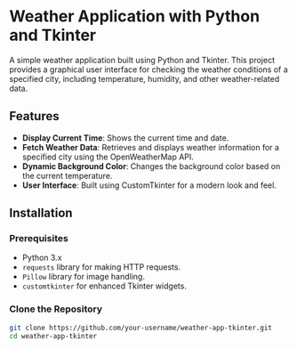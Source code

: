 # Weather Application with Python and Tkinter

A simple weather application built using Python and Tkinter. This project provides a graphical user interface for checking the weather conditions of a specified city, including temperature, humidity, and other weather-related data.

## Features

- **Display Current Time**: Shows the current time and date.
- **Fetch Weather Data**: Retrieves and displays weather information for a specified city using the OpenWeatherMap API.
- **Dynamic Background Color**: Changes the background color based on the current temperature.
- **User Interface**: Built using CustomTkinter for a modern look and feel.

## Installation

### Prerequisites

- Python 3.x
- `requests` library for making HTTP requests.
- `Pillow` library for image handling.
- `customtkinter` for enhanced Tkinter widgets.

### Clone the Repository

```bash
git clone https://github.com/your-username/weather-app-tkinter.git
cd weather-app-tkinter
